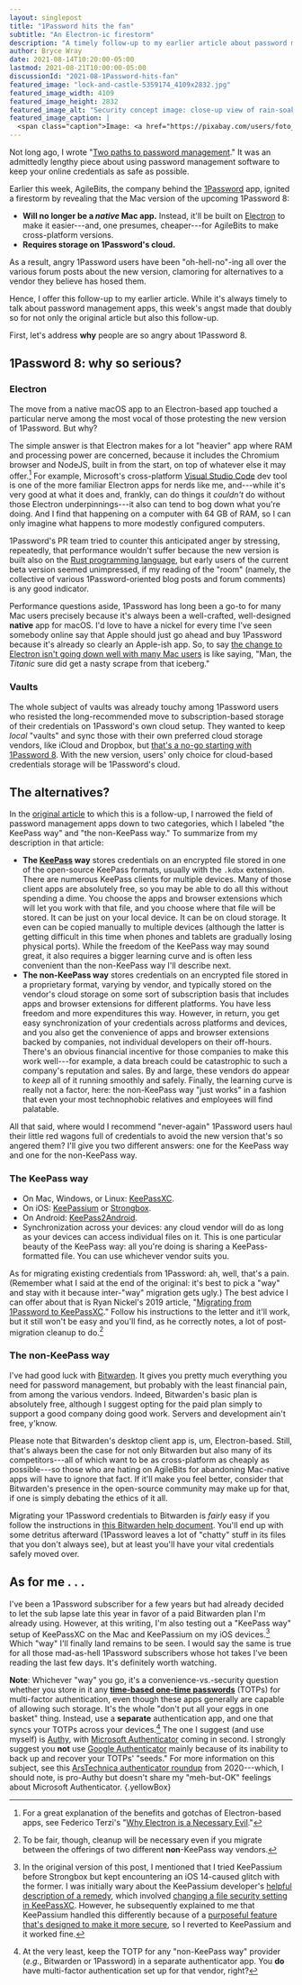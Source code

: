 ```yaml
---
layout: singlepost
title: "1Password hits the fan"
subtitle: "An Electron-ic firestorm"
description: "A timely follow-up to my earlier article about password management."
author: Bryce Wray
date: 2021-08-14T10:20:00-05:00
lastmod: 2021-08-21T10:00:00-05:00
discussionId: "2021-08-1Password-hits-fan"
featured_image: "lock-and-castle-5359174_4109x2832.jpg"
featured_image_width: 4109
featured_image_height: 2832
featured_image_alt: "Security concept image: close-up view of rain-soaked padlocked chain on an outer door"
featured_image_caption: |
  <span class="caption">Image: <a href="https://pixabay.com/users/foto_und_pinsel-6558995/?utm_source=link-attribution&amp;utm_medium=referral&amp;utm_campaign=image&amp;utm_content=5359174">Foto_und_Pinsel</a>; <a href="https://pixabay.com/?utm_source=link-attribution&amp;utm_medium=referral&amp;utm_campaign=image&amp;utm_content=5359174">Pixabay</a></span>
---
```


Not long ago, I wrote "[Two paths to password management](/posts/2021/06/two-paths-password-management)." It was an admittedly lengthy piece about using password management software to keep your online credentials as safe as possible.

Earlier this week, AgileBits, the company behind the [1Password](https://1password.com) app, ignited a firestorm by revealing that the Mac version of the upcoming 1Password 8:

- **Will no longer be a *native* Mac app.** Instead, it'll be built on [Electron](https://www.electronjs.org/) to make it easier---and, one presumes, cheaper---for AgileBits to make cross-platform versions.
- **Requires storage on 1Password's cloud.**

As a result, angry 1Password users have been "oh-hell-no"-ing all over the various forum posts about the new version, clamoring for alternatives to a vendor they believe has hosed them.

Hence, I offer this follow-up to my earlier article. While it's always timely to talk about password management apps, this week's angst made that doubly so for not only the original article but also this follow-up.

First, let's address **why** people are so angry about 1Password 8.

## 1Password 8: why so serious?

### Electron

The move from a native macOS app to an Electron-based app touched a particular nerve among the most vocal of those protesting the new version of 1Password. But why?

The simple answer is that Electron makes for a lot "heavier" app where RAM and processing power are concerned, because it includes the Chromium browser and NodeJS, built in from the start, on top of whatever else it may offer.[^Terzi] For example, Microsoft's cross-platform [Visual Studio Code](https://code.visualstudio.com) dev tool is one of the more familiar Electron apps for nerds like me, and---while it's very good at what it does and, frankly, can do things it *couldn't* do without those Electron underpinnings---it also can tend to bog down what you're doing. And I find that happening on a computer with 64 GB of RAM, so I can only imagine what happens to more modestly configured computers.

[^Terzi]: For a great explanation of the benefits and gotchas of Electron-based apps, see Federico Terzi's "[Why Electron is a Necessary Evil](https://federicoterzi.com/blog/why-electron-is-a-necessary-evil/)."

1Password's PR team tried to counter this anticipated anger by stressing, repeatedly, that performance wouldn't suffer because the new version is built also on the [Rust programming language](https://www.rust-lang.org/), but early users of the current beta version seemed unimpressed, if my reading of the "room" (namely, the collective of various 1Password-oriented blog posts and forum comments) is any good indicator.

Performance questions aside, 1Password has long been a go-to for many Mac users precisely because it's always been a well-crafted, well-designed **native** app for macOS. I'd love to have a nickel for every time I've seen somebody online say that Apple should just go ahead and buy 1Password because it's already so clearly an Apple-ish app. So, to say [the change to Electron isn't going down well with many Mac users](https://sixcolors.com/post/2021/08/not-important-enough-1password-abandons-its-native-mac-app/) is like saying, "Man, the *Titanic* sure did get a nasty scrape from that iceberg."

### Vaults

The whole subject of vaults was already touchy among 1Password users who resisted the long-recommended move to subscription-based storage of their credentials on 1Password's own cloud setup. They wanted to keep *local* "vaults" and sync those with their own preferred cloud storage vendors, like iCloud and Dropbox, but [that's a no-go starting with 1Password 8](https://www.cultofmac.com/749946/1password-upsets-fans/). With the new version, users' only choice for cloud-based credentials storage will be 1Password's cloud.

## The alternatives?

In the [original article](/posts/2021/06/two-paths-password-management) to which this is a follow-up, I narrowed the field of password management apps down to two categories, which I labeled "the KeePass way" and "the non-KeePass way." To summarize from my description in that article:

- **The [KeePass](https://keepass.info) way** stores credentials on an encrypted file stored in one of the open-source KeePass formats, usually with the `.kdbx` extension. There are numerous KeePass clients for multiple devices. Many of those client apps are absolutely free, so you may be able to do all this without spending a dime. You choose the apps and browser extensions which will let you work with that file, and you choose where that file will be stored. It can be just on your local device. It can be on cloud storage. It even can be copied manually to multiple devices (although the latter is getting difficult in this time when phones and tablets are gradually losing physical ports). While the freedom of the KeePass way may sound great, it also requires a bigger learning curve and is often less convenient than the non-KeePass way I'll describe next.
- **The non-KeePass way** stores credentials on an encrypted file stored in a proprietary format, varying by vendor, and typically stored on the vendor's cloud storage on some sort of subscription basis that includes apps and browser extensions for different platforms. You have less freedom and more expenditures this way. However, in return, you get easy synchronization of your credentials across platforms and devices, and you also get the convenience of apps and browser extensions backed by companies, not individual developers on their off-hours. There's an obvious financial incentive for those companies to make this work well---for example, a data breach could be catastrophic to such a company's reputation and sales. By and large, these vendors do appear to *keep* all of it running smoothly and safely. Finally, the learning curve is really not a factor, here: the non-KeePass way "just works" in a fashion that even your most technophobic relatives and employees will find palatable.

All that said, where would I recommend "never-again" 1Password users haul their little red wagons full of credentials to avoid the new version that's so angered them? I'll give you two different answers: one for the KeePass way and one for the non-KeePass way.

### The KeePass way

- On Mac, Windows, or Linux: [KeePassXC](https://keepassxc.org).
- On iOS: [KeePassium](https://keepassium.com) or [Strongbox](https://strongboxsafe.com).
- On Android: [KeePass2Android](https://github.com/PhilippC/keepass2android/).
- Synchronization across your devices: any cloud vendor will do as long as your devices can access individual files on it. This is one particular beauty of the KeePass way: all you're doing is sharing a KeePass-formatted file. You can use whichever vendor suits you.

As for migrating existing credentials from 1Password: ah, well, that's a pain. (Remember what I said at the end of the original: it's best to pick a "way" and stay with it because inter-"way" migration gets ugly.) The best advice I can offer about that is Ryan Nickel's 2019 article, "[Migrating from 1Password to KeePassXC](https://ryannickel.com/html/migrating_from_1password_to_keepassxc.html)." Follow his instructions to the letter and it'll work, but it still won't be easy and you'll find, as he correctly notes, a lot of post-migration cleanup to do.[^migration]

[^migration]: To be fair, though, cleanup will be necessary even if you migrate between the offerings of two different **non**-KeePass way vendors.

### The non-KeePass way

I've had good luck with [Bitwarden](https://bitwarden.com). It gives you pretty much everything you need for password management, but probably with the least financial pain, from among the various vendors. Indeed, Bitwarden's basic plan is absolutely free, although I suggest opting for the paid plan simply to support a good company doing good work. Servers and development ain't free, y'know.

Please note that Bitwarden's desktop client app is, um, Electron-based. Still, that's always been the case for not only Bitwarden but also many of its competitors---all of which want to be as cross-platform as cheaply as possible---so those who are hating on AgileBits for abandoning Mac-native apps will have to ignore that fact. If it'll make you feel better, consider that Bitwarden's presence in the open-source community may make up for that, if one is simply debating the ethics of it all.

Migrating your 1Password credentials to Bitwarden is *fairly* easy if you follow the instructions in [this Bitwarden help document](https://bitwarden.com/help/article/import-from-1password/). You'll end up with some detritus afterward (1Password leaves a lot of "chatty" stuff in its files that you don't always see), but at least you'll have your vital credentials safely moved over.

## As for me&nbsp;.&nbsp;.&nbsp;.

I've been a 1Password subscriber for a few years but had already decided to let the sub lapse late this year in favor of a paid Bitwarden plan I'm already using. However, at this writing, I'm also testing out a "KeePass way" setup of KeePassXC on the Mac and KeePassium on my iOS devices.[^KeePassium] Which "way" I'll finally land remains to be seen. I would say the same is true for all those mad-as-hell 1Password subscribers whose hot takes I've been reading the last few days. It's definitely worth watching.

[^KeePassium]: In the original version of this post, I mentioned that I tried KeePassium before Strongbox but kept encountering an iOS 14-caused glitch with the former. I was initially wary about the KeePassium developer's [helpful description of a remedy](https://keepassium.com/blog/2020/09/ios-14-file-doesnt-exist/), which involved [changing a file security setting in KeePassXC](https://www.reddit.com/r/KeePassium/comments/oicp1j/cannot_find_the_database_file_the_file_doesnt/h4ukrbk?utm_source=share&utm_medium=web2x&context=3). However, he subsequently explained to me that KeePassium handled this differently because of a [purposeful feature that's designed to make it more secure](https://keepassium.com/articles/cloud-sync-sandboxing/), so I reverted to KeePassium and it worked fine.

**Note**: Whichever "way" you go, it's a convenience-vs.-security question whether you store in it any [**time-based one-time passwords**](https://en.wikipedia.org/wiki/Time-based_One-Time_Password) (TOTPs) for multi-factor authentication, even though these apps generally are capable of allowing such storage. It's the whole "don't put all your eggs in one basket" thing. Instead, use a **separate** authentication app, and one that syncs your TOTPs across your devices.[^masterTOTP] The one I suggest (and use myself) is [Authy](https://authy.com), with [Microsoft Authenticator](https://www.microsoft.com/en-us/security/mobile-authenticator-app) coming in second. I strongly suggest you **not** use [Google Authenticator](https://support.google.com/accounts/answer/1066447) mainly because of its inability to back up and recover your TOTPs' "seeds." For more information on this subject, see this [ArsTechnica authenticator roundup](https://arstechnica.com/information-technology/2020/05/choosing-2fa-authenticator-apps-can-be-hard-ars-did-it-so-you-dont-have-to/) from 2020---which, I should note, is pro-Authy but doesn't share my "meh-but-OK" feelings about Microsoft Authenticator.
{.yellowBox}

[^masterTOTP]: At the very least, keep the TOTP for any "non-KeePass way" provider (*e.g.*, Bitwarden or 1Password) in a separate authenticator app. You **do** have multi-factor authentication set up for that vendor, right?
